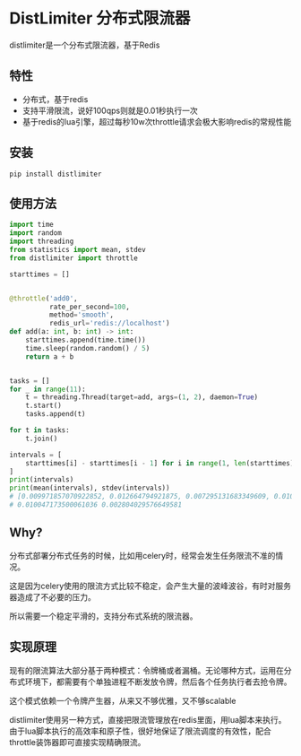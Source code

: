 # DistLimiter 分布式限流器

distlimiter是一个分布式限流器，基于Redis

## 特性

- 分布式，基于redis
- 支持平滑限流，说好100qps则就是0.01秒执行一次
- 基于redis的lua引擎，超过每秒10w次throttle请求会极大影响redis的常规性能

## 安装

```shell
pip install distlimiter
```

## 使用方法

```python
import time
import random
import threading
from statistics import mean, stdev
from distlimiter import throttle

starttimes = []


@throttle('add0',
          rate_per_second=100,
          method='smooth',
          redis_url='redis://localhost')
def add(a: int, b: int) -> int:
    starttimes.append(time.time())
    time.sleep(random.random() / 5)
    return a + b


tasks = []
for _ in range(11):
    t = threading.Thread(target=add, args=(1, 2), daemon=True)
    t.start()
    tasks.append(t)

for t in tasks:
    t.join()

intervals = [
    starttimes[i] - starttimes[i - 1] for i in range(1, len(starttimes))
]
print(intervals)
print(mean(intervals), stdev(intervals))
# [0.009971857070922852, 0.012664794921875, 0.007295131683349609, 0.01067209243774414, 0.009412765502929688, 0.013530254364013672, 0.0070078372955322266, 0.01360011100769043, 0.005474090576171875, 0.01084280014038086]
# 0.010047173500061036 0.002804029576649581
```

## Why?

分布式部署分布式任务的时候，比如用celery时，经常会发生任务限流不准的情况。

这是因为celery使用的限流方式比较不稳定，会产生大量的波峰波谷，有时对服务器造成了不必要的压力。

所以需要一个稳定平滑的，支持分布式系统的限流器。

## 实现原理

现有的限流算法大部分基于两种模式：令牌桶或者漏桶。无论哪种方式，运用在分布式环境下，都需要有个单独进程不断发放令牌，然后各个任务执行者去抢令牌。

这个模式依赖一个令牌产生器，从来又不够优雅，又不够scalable

distlimiter使用另一种方式，直接把限流管理放在redis里面，用lua脚本来执行。由于lua脚本执行的高效率和原子性，很好地保证了限流调度的有效性，配合throttle装饰器即可直接实现精确限流。